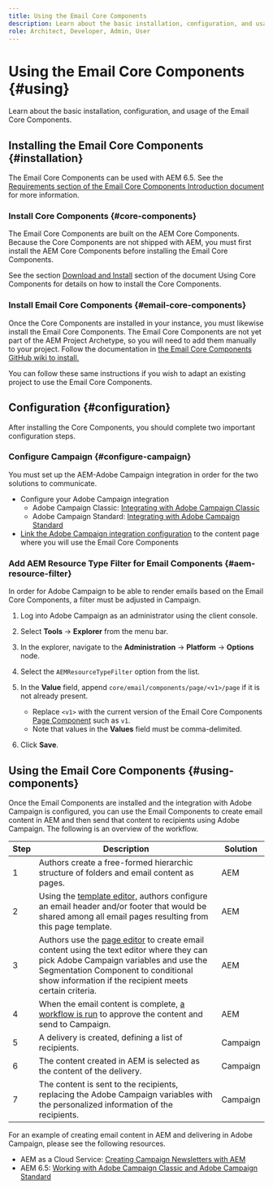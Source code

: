 ```yaml
---
title: Using the Email Core Components
description: Learn about the basic installation, configuration, and usage of the Email Core Components.
role: Architect, Developer, Admin, User
---
```


# Using the Email Core Components {#using}

Learn about the basic installation, configuration, and usage of the Email Core Components.

## Installing the Email Core Components {#installation}

The Email Core Components can be used with AEM 6.5. See the [Requirements section of the Email Core Components Introduction document](introduction.md#requirements) for more information.

### Install Core Components {#core-components}

The Email Core Components are built on the AEM Core Components. Because the Core Components are not shipped with AEM, you must first install the AEM Core Components before installing the Email Core Components.

See the section [Download and Install](/help/get-started/using.md#download-and-install) section of the document Using Core Components for details on how to install the Core Components.

### Install Email Core Components {#email-core-components}

Once the Core Components are installed in your instance, you must likewise install the Email Core Components. The Email Core Components are not yet part of the AEM Project Archetype, so you will need to add them manually to your project. Follow the documentation in [the Email Core Components GitHub wiki to install.](https://github.com/adobe/aem-core-email-components/wiki/Adding-to-Existing-Project)

You can follow these same instructions if you wish to adapt an existing project to use the Email Core Components.

## Configuration {#configuration}

After installing the Core Components, you should complete two important configuration steps.

### Configure Campaign {#configure-campaign}

You must set up the AEM-Adobe Campaign integration in order for the two solutions to communicate.

* Configure your Adobe Campaign integration
  * Adobe Campaign Classic: [Integrating with Adobe Campaign Classic](https://experienceleague.adobe.com/docs/experience-manager-65/administering/integration/campaignonpremise.html)
  * Adobe Campaign Standard: [Integrating with Adobe Campaign Standard](https://experienceleague.adobe.com/docs/experience-manager-65/administering/integration/campaignstandard.html)
* [Link the Adobe Campaign integration configuration](/help/email/components/page.md#cloud-services-tab) to the content page where you will use the Email Core Components

### Add AEM Resource Type Filter for Email Components {#aem-resource-filter}

In order for Adobe Campaign to be able to render emails based on the Email Core Components, a filter must be adjusted in Campaign.

1. Log into Adobe Campaign as an administrator using the client console.

1. Select **Tools** -&gt; **Explorer** from the menu bar.

1. In the explorer, navigate to the **Administration** -&gt; **Platform** -&gt; **Options** node.

1. Select the `AEMResourceTypeFilter` option from the list.

1. In the **Value** field, append `core/email/components/page/<v1>/page` if it is not already present.

   * Replace `<v1>` with the current version of the Email Core Components [Page Component](/help/email/components/page.md) such as `v1`. 
   * Note that values in the **Values** field must be comma-delimited.

1. Click **Save**.

## Using the Email Core Components {#using-components}

Once the Email Components are installed and the integration with Adobe Campaign is configured, you can use the Email Components to create email content in AEM and then send that content to recipients using Adobe Campaign. The following is an overview of the workflow.

|Step|Description|Solution|
|---|---|---|
|1|Authors create a free-formed hierarchic structure of folders and email content as pages.|AEM|
|2|Using the [template editor,](https://experienceleague.adobe.com/docs/experience-manager-cloud-service/sites/authoring/features/templates.html) authors configure an email header and/or footer that would be shared among all email pages resulting from this page template.|AEM|
|3|Authors use the [page editor](https://experienceleague.adobe.com/docs/experience-manager-cloud-service/content/sites/authoring/fundamentals/editing-content.html) to create email content using the text editor where they can pick Adobe Campaign variables and use the Segmentation Component to conditional show information if the recipient meets certain criteria.|AEM|
|4|When the email content is complete, [a workflow is run](https://experienceleague.adobe.com/docs/experience-manager-cloud-service/content/sites/authoring/workflows/overview.html) to approve the content and send to Campaign.|AEM|
|5|A delivery is created, defining a list of recipients.|Campaign|
|6|The content created in AEM is selected as the content of the delivery.|Campaign|
|7|The content is sent to the recipients, replacing the Adobe Campaign variables with the personalized information of the recipients.|Campaign|

For an example of creating email content in AEM and delivering in Adobe Campaign, please see the following resources.

* AEM as a Cloud Service: [Creating Campaign Newsletters with AEM](https://experienceleague.adobe.com/docs/experience-manager-cloud-service/content/sites/authoring/campaign/creating-newsletters.html)
* AEM 6.5: [Working with Adobe Campaign Classic and Adobe Campaign Standard](https://experienceleague.adobe.com/docs/experience-manager-65/authoring/aem-adobe-campaign/campaign.html)

